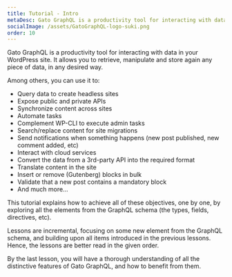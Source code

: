 ```yaml
---
title: Tutorial - Intro
metaDesc: Gato GraphQL is a productivity tool for interacting with data in your WordPress site. You can think of it as a Swiss Army knife for dealing with data in a WordPress site, as it allows to retrieve, manipulate and store again any piece of data, in any desired way.
socialImage: /assets/GatoGraphQL-logo-suki.png
order: 10
---
```


Gato GraphQL is a productivity tool for interacting with data in your WordPress site. It allows you to retrieve, manipulate and store again any piece of data, in any desired way.

Among others, you can use it to:

- Query data to create headless sites
- Expose public and private APIs
- Synchronize content across sites
- Automate tasks
- Complement WP-CLI to execute admin tasks
- Search/replace content for site migrations
- Send notifications when something happens (new post published, new comment added, etc)
- Interact with cloud services
- Convert the data from a 3rd-party API into the required format
- Translate content in the site
- Insert or remove (Gutenberg) blocks in bulk
- Validate that a new post contains a mandatory block
- And much more...

This tutorial explains how to achieve all of these objectives, one by one, by exploring all the elements from the GraphQL schema (the types, fields, directives, etc).

Lessons are incremental, focusing on some new element from the GraphQL schema, and building upon all items introduced in the previous lessons. Hence, the lessons are better read in the given order.

By the last lesson, you will have a thorough understanding of all the distinctive features of Gato GraphQL, and how to benefit from them.
